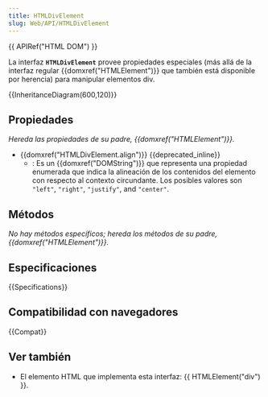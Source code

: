 ```yaml
---
title: HTMLDivElement
slug: Web/API/HTMLDivElement
---
```


{{ APIRef("HTML DOM") }}

La interfaz **`HTMLDivElement`** provee propiedades especiales (más allá de la interfaz regular {{domxref("HTMLElement")}} que también está disponible por herencia) para manipular elementos div.

{{InheritanceDiagram(600,120)}}

## Propiedades

_Hereda las propiedades de su padre, {{domxref("HTMLElement")}}._

- {{domxref("HTMLDivElement.align")}} {{deprecated_inline}}
  - : Es un {{domxref("DOMString")}} que representa una propiedad enumerada que indica la alineación de los contenidos del elemento con respecto al contexto circundante. Los posibles valores son `"left"`, `"right"`, `"justify"`, and `"center"`.

## Métodos

_No hay métodos específicos; hereda los métodos de su padre, {{domxref("HTMLElement")}}._

## Especificaciones

{{Specifications}}

## Compatibilidad con navegadores

{{Compat}}

## Ver también

- El elemento HTML que implementa esta interfaz: {{ HTMLElement("div") }}.
